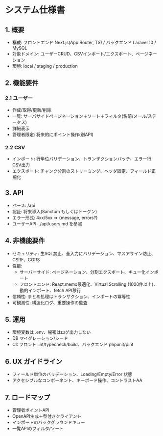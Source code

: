 # システム仕様書

## 1. 概要
- 構成: フロントエンド Next.js(App Router, TS) / バックエンド Laravel 10 / MySQL
- 対象ドメイン: ユーザーCRUD、CSVインポート/エクスポート、ページネーション
- 環境: local / staging / production

## 2. 機能要件
### 2.1 ユーザー
- 作成/取得/更新/削除
- 一覧: サーバサイドページネーション＋ソート＋フィルタ(名前/メール/ステータス)
- 詳細表示
- 管理者限定: 将来的にポイント操作(別API)

### 2.2 CSV
- インポート: 行単位バリデーション、トランザクションバッチ、エラー行CSV出力
- エクスポート: チャンク分割のストリーミング、ヘッダ固定、フィールド正規化

## 3. API
- ベース: /api
- 認証: 将来導入(Sanctum もしくはトークン)
- エラー形式: 4xx/5xx => {message, errors?}
- ユーザーAPI: ./api/users.md を参照

## 4. 非機能要件
- セキュリティ: 生SQL禁止、全入力にバリデーション、マスアサイン防止、CSRF、CORS
- 性能: 
  - サーバーサイド: ページネーション、分割エクスポート、キュー化インポート
  - フロントエンド: React.memo最適化、Virtual Scrolling (1000件以上)、動的インポート、fetch API移行
- 信頼性: まとめ処理はトランザクション、インポートの冪等性
- 可観測性: 構造化ログ、重要操作の監査

## 5. 運用
- 環境変数は .env、秘密はログ出力しない
- DB マイグレーション/シード
- CI: フロント lint/typecheck/build、バックエンド phpunit/pint

## 6. UX ガイドライン
- フィールド単位のバリデーション、Loading/Empty/Error 状態
- アクセシブルなコンポーネント、キーボード操作、コントラストAA

## 7. ロードマップ
- 管理者ポイントAPI
- OpenAPI生成＋型付きクライアント
- インポートのバックグラウンドキュー
- 一覧APIのフィルタ/ソート
